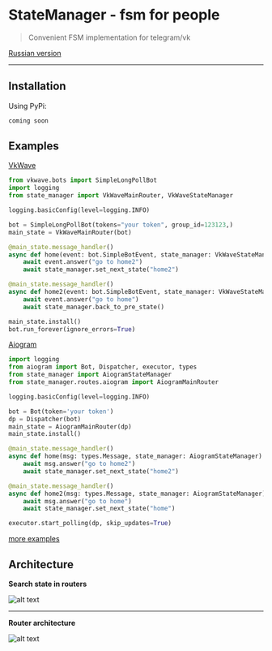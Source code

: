 # StateManager - fsm for people
> Convenient FSM implementation for telegram/vk

[Russian version](https://github.com/Bloodielie/state_manager/tree/master/README_ru.md)
___
## Installation
Using PyPi:
   
```sh
coming soon
```

## Examples

[VkWave](https://github.com/fscdev/vkwave)
```python
from vkwave.bots import SimpleLongPollBot
import logging
from state_manager import VkWaveMainRouter, VkWaveStateManager

logging.basicConfig(level=logging.INFO)

bot = SimpleLongPollBot(tokens="your token", group_id=123123,)
main_state = VkWaveMainRouter(bot)

@main_state.message_handler()
async def home(event: bot.SimpleBotEvent, state_manager: VkWaveStateManager):
    await event.answer("go to home2")
    await state_manager.set_next_state("home2")

@main_state.message_handler()
async def home2(event: bot.SimpleBotEvent, state_manager: VkWaveStateManager):
    await event.answer("go to home")
    await state_manager.back_to_pre_state()

main_state.install()
bot.run_forever(ignore_errors=True)
```
[Aiogram](https://github.com/aiogram/aiogram/)
```python
import logging
from aiogram import Bot, Dispatcher, executor, types
from state_manager import AiogramStateManager
from state_manager.routes.aiogram import AiogramMainRouter

logging.basicConfig(level=logging.INFO)

bot = Bot(token='your token')
dp = Dispatcher(bot)
main_state = AiogramMainRouter(dp)
main_state.install()

@main_state.message_handler()
async def home(msg: types.Message, state_manager: AiogramStateManager):
    await msg.answer("go to home2")
    await state_manager.set_next_state("home2")

@main_state.message_handler()
async def home2(msg: types.Message, state_manager: AiogramStateManager):
    await msg.answer("go to home")
    await state_manager.set_next_state("home")

executor.start_polling(dp, skip_updates=True)
```
[more examples](https://github.com/Bloodielie/state_manager/tree/master/examples)

## Architecture

**Search state in routers**

![alt text](images/architecture_1.png)
___
**Router architecture**

![alt text](images/architecture_2.png)
